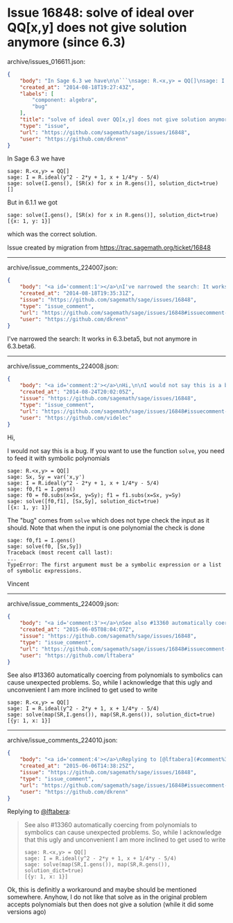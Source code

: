 # Issue 16848: solve of ideal over QQ[x,y] does not give solution anymore (since 6.3)

archive/issues_016611.json:
```json
{
    "body": "In Sage 6.3 we have\n\n```\nsage: R.<x,y> = QQ[]\nsage: I = R.ideal(y^2 - 2*y + 1, x + 1/4*y - 5/4)\nsage: solve(I.gens(), [SR(x) for x in R.gens()], solution_dict=true)\n[]\n```\nBut in 6.1.1 we got\n\n```\nsage: solve(I.gens(), [SR(x) for x in R.gens()], solution_dict=true)\n[{x: 1, y: 1}]\n```\nwhich was the correct solution.\n\nIssue created by migration from https://trac.sagemath.org/ticket/16848\n\n",
    "created_at": "2014-08-18T19:27:43Z",
    "labels": [
        "component: algebra",
        "bug"
    ],
    "title": "solve of ideal over QQ[x,y] does not give solution anymore (since 6.3)",
    "type": "issue",
    "url": "https://github.com/sagemath/sage/issues/16848",
    "user": "https://github.com/dkrenn"
}
```
In Sage 6.3 we have

```
sage: R.<x,y> = QQ[]
sage: I = R.ideal(y^2 - 2*y + 1, x + 1/4*y - 5/4)
sage: solve(I.gens(), [SR(x) for x in R.gens()], solution_dict=true)
[]
```
But in 6.1.1 we got

```
sage: solve(I.gens(), [SR(x) for x in R.gens()], solution_dict=true)
[{x: 1, y: 1}]
```
which was the correct solution.

Issue created by migration from https://trac.sagemath.org/ticket/16848





---

archive/issue_comments_224007.json:
```json
{
    "body": "<a id='comment:1'></a>\nI've narrowed the search: It works in 6.3.beta5, but not anymore in 6.3.beta6.",
    "created_at": "2014-08-18T19:35:31Z",
    "issue": "https://github.com/sagemath/sage/issues/16848",
    "type": "issue_comment",
    "url": "https://github.com/sagemath/sage/issues/16848#issuecomment-224007",
    "user": "https://github.com/dkrenn"
}
```

<a id='comment:1'></a>
I've narrowed the search: It works in 6.3.beta5, but not anymore in 6.3.beta6.



---

archive/issue_comments_224008.json:
```json
{
    "body": "<a id='comment:2'></a>\nHi,\n\nI would not say this is a bug. If you want to use the function `solve`, you need to feed it with symbolic polynomials\n\n```\nsage: R.<x,y> = QQ[]\nsage: Sx, Sy = var('x,y')\nsage: I = R.ideal(y^2 - 2*y + 1, x + 1/4*y - 5/4)\nsage: f0,f1 = I.gens()\nsage: f0 = f0.subs(x=Sx, y=Sy); f1 = f1.subs(x=Sx, y=Sy)\nsage: solve([f0,f1], [Sx,Sy], solution_dict=true)\n[{x: 1, y: 1}]\n```\n\nThe \"bug\" comes from `solve` which does not type check the input as it should. Note that when the input is one polynomial the check is done\n\n```\nsage: f0,f1 = I.gens()\nsage: solve(f0, [Sx,Sy])\nTraceback (most recent call last): \n...\nTypeError: The first argument must be a symbolic expression or a list of symbolic expressions.\n```\n\nVincent",
    "created_at": "2014-08-24T20:02:05Z",
    "issue": "https://github.com/sagemath/sage/issues/16848",
    "type": "issue_comment",
    "url": "https://github.com/sagemath/sage/issues/16848#issuecomment-224008",
    "user": "https://github.com/videlec"
}
```

<a id='comment:2'></a>
Hi,

I would not say this is a bug. If you want to use the function `solve`, you need to feed it with symbolic polynomials

```
sage: R.<x,y> = QQ[]
sage: Sx, Sy = var('x,y')
sage: I = R.ideal(y^2 - 2*y + 1, x + 1/4*y - 5/4)
sage: f0,f1 = I.gens()
sage: f0 = f0.subs(x=Sx, y=Sy); f1 = f1.subs(x=Sx, y=Sy)
sage: solve([f0,f1], [Sx,Sy], solution_dict=true)
[{x: 1, y: 1}]
```

The "bug" comes from `solve` which does not type check the input as it should. Note that when the input is one polynomial the check is done

```
sage: f0,f1 = I.gens()
sage: solve(f0, [Sx,Sy])
Traceback (most recent call last): 
...
TypeError: The first argument must be a symbolic expression or a list of symbolic expressions.
```

Vincent



---

archive/issue_comments_224009.json:
```json
{
    "body": "<a id='comment:3'></a>\nSee also #13360 automatically coercing from polynomials to symbolics can cause unexpected problems. So, while I acknowledge that this ugly and unconvenient I am more inclined to get used to write\n\n```\nsage: R.<x,y> = QQ[]\nsage: I = R.ideal(y^2 - 2*y + 1, x + 1/4*y - 5/4)\nsage: solve(map(SR,I.gens()), map(SR,R.gens()), solution_dict=true)\n[{y: 1, x: 1}]\n```",
    "created_at": "2015-06-05T08:04:07Z",
    "issue": "https://github.com/sagemath/sage/issues/16848",
    "type": "issue_comment",
    "url": "https://github.com/sagemath/sage/issues/16848#issuecomment-224009",
    "user": "https://github.com/lftabera"
}
```

<a id='comment:3'></a>
See also #13360 automatically coercing from polynomials to symbolics can cause unexpected problems. So, while I acknowledge that this ugly and unconvenient I am more inclined to get used to write

```
sage: R.<x,y> = QQ[]
sage: I = R.ideal(y^2 - 2*y + 1, x + 1/4*y - 5/4)
sage: solve(map(SR,I.gens()), map(SR,R.gens()), solution_dict=true)
[{y: 1, x: 1}]
```



---

archive/issue_comments_224010.json:
```json
{
    "body": "<a id='comment:4'></a>\nReplying to [@lftabera](#comment%3A3):\n> See also #13360 automatically coercing from polynomials to symbolics can cause unexpected problems. So, while I acknowledge that this ugly and unconvenient I am more inclined to get used to write\n> \n> ```\n> sage: R.<x,y> = QQ[]\n> sage: I = R.ideal(y^2 - 2*y + 1, x + 1/4*y - 5/4)\n> sage: solve(map(SR,I.gens()), map(SR,R.gens()), solution_dict=true)\n> [{y: 1, x: 1}]\n> ```\n\nOk, this is definitly a workaround and maybe should be mentioned somewhere. Anyhow, I do not like that solve as in the original problem accepts polynomials but then does not give a solution (while it did some versions ago)",
    "created_at": "2015-06-06T14:38:25Z",
    "issue": "https://github.com/sagemath/sage/issues/16848",
    "type": "issue_comment",
    "url": "https://github.com/sagemath/sage/issues/16848#issuecomment-224010",
    "user": "https://github.com/dkrenn"
}
```

<a id='comment:4'></a>
Replying to [@lftabera](#comment%3A3):
> See also #13360 automatically coercing from polynomials to symbolics can cause unexpected problems. So, while I acknowledge that this ugly and unconvenient I am more inclined to get used to write
> 
> ```
> sage: R.<x,y> = QQ[]
> sage: I = R.ideal(y^2 - 2*y + 1, x + 1/4*y - 5/4)
> sage: solve(map(SR,I.gens()), map(SR,R.gens()), solution_dict=true)
> [{y: 1, x: 1}]
> ```

Ok, this is definitly a workaround and maybe should be mentioned somewhere. Anyhow, I do not like that solve as in the original problem accepts polynomials but then does not give a solution (while it did some versions ago)
